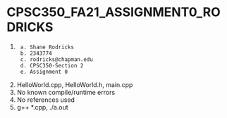 # CPSC350_FA21_ASSIGNMENT0_RODRICKS
1) 
        a. Shane Rodricks
        b. 2343774
        c. rodricks@chapman.edu
        d. CPSC350-Section 2
        e. Assignment 0
2) HelloWorld.cpp, HelloWorld.h, main.cpp
3) No known compile/runtime errors
4) No references used
5) g++ *.cpp, ./a.out
